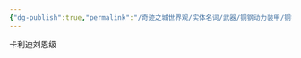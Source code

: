 ```yaml
---
{"dg-publish":true,"permalink":"/奇迹之城世界观/实体名词/武器/铜钢动力装甲/铜钢动力装甲型号/溶流级/","dgPassFrontmatter":true}
---
```


卡利迪刘恩级
